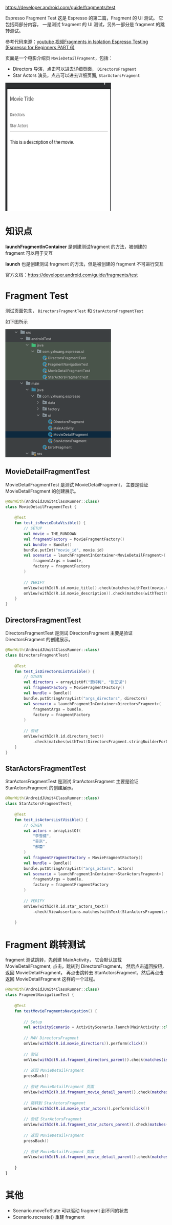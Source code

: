 https://developer.android.com/guide/fragments/test

Espresso Fragment Test
这是 Espresso 的第二篇，Fragment 的 UI 测试。
它包括两部分内容， 一是测试 fragment 的 UI 测试，另外一部分是 fragment 的跳转测试。

参考代码来源：[youtube 视频Fragments in Isolation Espresso Testing (Espresso for Beginners PART 6)](https://www.youtube.com/watch?v=VuPU6yG0uwg&list=PLgCYzUzKIBE_ZuZzgts135GuLQNX5eEPk&index=7)

 页面是一个电影介绍页 `MovieDetailFragment`，包括：

 - Directors 导演，点击可以进去详细页面， `DirectorsFragment`
 - Star Actors 演员，点击可以进去详细页面, `StarActorsFragment`

<img src="imag/espresso-fragment-2.png" width=330 height=400>


# 知识点

**launchFragmentInContainer**
是创建测试fragment 的方法，被创建的 fragment 可以用于交互

**launch**
也是创建测试 fragment 的方法，但是被创建的 fragment 不可进行交互

官方文档：https://developer.android.com/guide/fragments/test

# Fragment Test

测试页面包含， `DirectorsFragmentTest` 和 `StarActorsFragmentTest`

如下图所示

<img src="imag/espresso_fragment_1.png" width=330 height=400>


## MovieDetailFragmentTest

MovieDetailFragmentTest 是测试 MovieDetailFragment， 主要是验证 MovieDetailFragment 的创建展示。

```kotlin
@RunWith(AndroidJUnit4ClassRunner::class)
class MovieDetailFragmentTest {

    @Test
    fun test_isMovieDataVisible() {
        // SETUP
        val movie = THE_RUNDOWN
        val fragmentFactory = MovieFragmentFactory()
        val bundle = Bundle()
        bundle.putInt("movie_id", movie.id)
        val scenario = launchFragmentInContainer<MovieDetailFragment>(
            fragmentArgs = bundle,
            factory = fragmentFactory
        )

        // VERIFY
        onView(withId(R.id.movie_title)).check(matches(withText(movie.title)))
        onView(withId(R.id.movie_description)).check(matches(withText(movie.description)))
    }
}
```



## DirectorsFragmentTest

DirectorsFragmentTest 是测试 DirectorsFragment 主要是验证 DirectorsFragment 的创建展示。

```kotlin
@RunWith(AndroidJUnit4ClassRunner::class)
class DirectorsFragmentTest{

    @Test
    fun test_isDirectorsListVisible() {
        // GIVEN
        val directors = arrayListOf("贾樟柯", "张艺谋")
        val fragmentFactory = MovieFragmentFactory()
        val bundle = Bundle()
        bundle.putStringArrayList("args_directors", directors)
        val scenario = launchFragmentInContainer<DirectorsFragment>(
            fragmentArgs = bundle,
            factory = fragmentFactory
        )

        // 验证
        onView(withId(R.id.directors_text))
            .check(matches(withText(DirectorsFragment.stringBuilderForDirectors(directors))))
    }
}

```


## StarActorsFragmentTest
StarActorsFragmentTest 是测试 StarActorsFragment 主要是验证 StarActorsFragment 的创建展示。

```kotlin
@RunWith(AndroidJUnit4ClassRunner::class)
class StarActorsFragmentTest{

    @Test
    fun test_isActorsListVisible() {
        // GIVEN
        val actors = arrayListOf(
            "李雪健",
            "吴京",
            "郝蕾"
        )
        val fragmentFragmentFactory = MovieFragmentFactory()
        val bundle = Bundle()
        bundle.putStringArrayList("args_actors", actors)
        val scenario = launchFragmentInContainer<StarActorsFragment>(
            fragmentArgs = bundle,
            factory = fragmentFragmentFactory
        )

        // VERIFY
        onView(withId(R.id.star_actors_text))
            .check(ViewAssertions.matches(withText(StarActorsFragment.stringBuilderForStarActors(actors))))

    }
```

# Fragment 跳转测试

    
fragment 测试跳转，先创建 MainActivity， 它会默认加载 MovieDetailFragment, 点击，跳转到 DirectorsFragment。
然后点击返回按钮，返回 MovieDetailFragment，
再点击跳转去 StarActorsFragment，然后再点击返回 MovieDetailFragment 这样的一个过程。


```kotlin
@RunWith(AndroidJUnit4ClassRunner::class)
class FragmentNavigationTest {

    @Test
    fun testMovieFragmentsNavigation() {

        // Setup
        val activityScenario = ActivityScenario.launch(MainActivity::class.java)

        // NAV DirectorsFragment
        onView(withId(R.id.movie_directiors)).perform(click())

        // 验证
        onView(withId(R.id.fragment_directors_parent)).check(matches(isDisplayed()))

        // 返回 MovieDetailFragment
        pressBack()

        // 验证 MovieDetailFragment 页面
        onView(withId(R.id.fragment_movie_detail_parent)).check(matches(isDisplayed()))

        // 跳转到 StarActorsFragment
        onView(withId(R.id.movie_star_actors)).perform(click())

        // 验证 StarActorsFragment
        onView(withId(R.id.fragment_star_actors_parent)).check(matches(isDisplayed()))

        // 返回 MovieDetailFragment
        pressBack()

        // 验证 MovieDetailFragment 页面
        onView(withId(R.id.fragment_movie_detail_parent)).check(matches(isDisplayed()))

    }
}
```
# 其他
- Scenario.moveToState 可以驱动 fragment 到不同的状态
- Scenario.recreate() 重建 fragment



